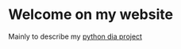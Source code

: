 # Welcome on my website

Mainly to describe my [python dia project](https://sosie-js.github.io/sosie-js-github.io/python-dia/)

